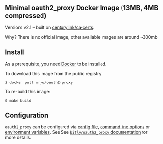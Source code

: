 ## Minimal oauth2_proxy Docker Image (13MB, 4MB compressed)

Versions v2.1 – built on [centurylink/ca-certs](https://github.com/CenturyLinkLabs/ca-certs-base-image).

Why? There is no official image, other available images are around ~300mb

## Install

As a prerequisite, you need [Docker](https://docker.com) to be installed.

To download this image from the public registry:

	$ docker pull mryu/oauth2-proxy

To re-build this image:

	$ make build

## Configuration

`oauth2_proxy` can be configured via [config file](https://github.com/bitly/oauth2_proxy#config-file), [command line options](https://github.com/bitly/oauth2_proxy#command-line-options) or [environment variables](https://github.com/bitly/oauth2_proxy#environment-variables). See See [`bitly/oauth2_proxy` documentation](https://github.com/bitly/oauth2_proxy) for more details.
